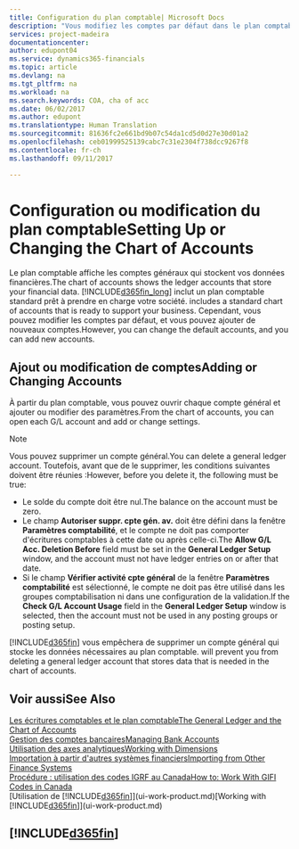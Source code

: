```yaml
---
title: Configuration du plan comptable| Microsoft Docs
description: "Vous modifiez les comptes par défaut dans le plan comptable, et vous pouvez ajouter de nouveaux comptes."
services: project-madeira
documentationcenter: 
author: edupont04
ms.service: dynamics365-financials
ms.topic: article
ms.devlang: na
ms.tgt_pltfrm: na
ms.workload: na
ms.search.keywords: COA, cha of acc
ms.date: 06/02/2017
ms.author: edupont
ms.translationtype: Human Translation
ms.sourcegitcommit: 81636fc2e661bd9b07c54da1cd5d0d27e30d01a2
ms.openlocfilehash: ceb01999525139cabc7c31e2304f738dcc9267f8
ms.contentlocale: fr-ch
ms.lasthandoff: 09/11/2017

---
```

# <a name="setting-up-or-changing-the-chart-of-accounts"></a><span data-ttu-id="707bd-103">Configuration ou modification du plan comptable</span><span class="sxs-lookup"><span data-stu-id="707bd-103">Setting Up or Changing the Chart of Accounts</span></span>
<span data-ttu-id="707bd-104">Le plan comptable affiche les comptes généraux qui stockent vos données financières.</span><span class="sxs-lookup"><span data-stu-id="707bd-104">The chart of accounts shows the ledger accounts that store your financial data.</span></span> [!INCLUDE[d365fin_long](includes/d365fin_long_md.md)]<span data-ttu-id="707bd-105"> inclut un plan comptable standard prêt à prendre en charge votre société.</span><span class="sxs-lookup"><span data-stu-id="707bd-105"> includes a standard chart of accounts that is ready to support your business.</span></span>
<span data-ttu-id="707bd-106">Cependant, vous pouvez modifier les comptes par défaut, et vous pouvez ajouter de nouveaux comptes.</span><span class="sxs-lookup"><span data-stu-id="707bd-106">However, you can change the default accounts, and you can add new accounts.</span></span>  

## <a name="adding-or-changing-accounts"></a><span data-ttu-id="707bd-107">Ajout ou modification de comptes</span><span class="sxs-lookup"><span data-stu-id="707bd-107">Adding or Changing Accounts</span></span>
<span data-ttu-id="707bd-108">À partir du plan comptable, vous pouvez ouvrir chaque compte général et ajouter ou modifier des paramètres.</span><span class="sxs-lookup"><span data-stu-id="707bd-108">From the chart of accounts, you can open each G/L account and add or change settings.</span></span>

> [!NOTE]  
>   <span data-ttu-id="707bd-109">Vous pouvez supprimer un compte général.</span><span class="sxs-lookup"><span data-stu-id="707bd-109">You can delete a general ledger account.</span></span> <span data-ttu-id="707bd-110">Toutefois, avant que de le supprimer, les conditions suivantes doivent être réunies :</span><span class="sxs-lookup"><span data-stu-id="707bd-110">However, before you delete it, the following must be true:</span></span>  

* <span data-ttu-id="707bd-111">Le solde du compte doit être nul.</span><span class="sxs-lookup"><span data-stu-id="707bd-111">The balance on the account must be zero.</span></span>  
* <span data-ttu-id="707bd-112">Le champ **Autoriser suppr. cpte gén. av.** doit être défini dans la fenêtre **Paramètres comptabilité**, et le compte ne doit pas comporter d'écritures comptables à cette date ou après celle-ci.</span><span class="sxs-lookup"><span data-stu-id="707bd-112">The **Allow G/L Acc. Deletion Before** field must be set in the **General Ledger Setup** window, and the account must not have ledger entries on or after that date.</span></span>  
* <span data-ttu-id="707bd-113">Si le champ **Vérifier activité cpte général** de la fenêtre **Paramètres comptabilité** est sélectionné, le compte ne doit pas être utilisé dans les groupes comptabilisation ni dans une configuration de la validation.</span><span class="sxs-lookup"><span data-stu-id="707bd-113">If the **Check G/L Account Usage** field in the **General Ledger Setup** window is selected, then the account must not be used in any posting groups or posting setup.</span></span>  

[!INCLUDE[d365fin](includes/d365fin_md.md)]<span data-ttu-id="707bd-114"> vous empêchera de supprimer un compte général qui stocke les données nécessaires au plan comptable.</span><span class="sxs-lookup"><span data-stu-id="707bd-114"> will prevent you from deleting a general ledger account that stores data that is needed in the chart of accounts.</span></span>  

## <a name="see-also"></a><span data-ttu-id="707bd-115">Voir aussi</span><span class="sxs-lookup"><span data-stu-id="707bd-115">See Also</span></span>
[<span data-ttu-id="707bd-116">Les écritures comptables et le plan comptable</span><span class="sxs-lookup"><span data-stu-id="707bd-116">The General Ledger and the Chart of Accounts</span></span>](finance-general-ledger.md)  
[<span data-ttu-id="707bd-117">Gestion des comptes bancaires</span><span class="sxs-lookup"><span data-stu-id="707bd-117">Managing Bank Accounts</span></span>](bank-manage-bank-accounts.md)  
[<span data-ttu-id="707bd-118">Utilisation des axes analytiques</span><span class="sxs-lookup"><span data-stu-id="707bd-118">Working with Dimensions</span></span>](finance-dimensions.md)  
[<span data-ttu-id="707bd-119">Importation à partir d'autres systèmes financiers</span><span class="sxs-lookup"><span data-stu-id="707bd-119">Importing from Other Finance Systems</span></span>](upload-data.md)  
[<span data-ttu-id="707bd-120">Procédure : utilisation des codes IGRF au Canada</span><span class="sxs-lookup"><span data-stu-id="707bd-120">How to: Work With GIFI Codes in Canada</span></span>](ca-finance-work-gifi-codes.md)  
<span data-ttu-id="707bd-121">[Utilisation de [!INCLUDE[d365fin](includes/d365fin_md.md)]](ui-work-product.md)</span><span class="sxs-lookup"><span data-stu-id="707bd-121">[Working with [!INCLUDE[d365fin](includes/d365fin_md.md)]](ui-work-product.md)</span></span>  

## [!INCLUDE[d365fin](includes/free_trial_md.md)]
